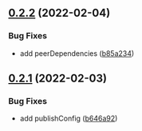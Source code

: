 ## [0.2.2](https://github.com/releaseband/lint-staged-config/compare/v0.2.1...v0.2.2) (2022-02-04)


### Bug Fixes

* add peerDependencies ([b85a234](https://github.com/releaseband/lint-staged-config/commit/b85a2342dc34bd0c207fb7e679ee42b14468fe78))

## [0.2.1](https://github.com/releaseband/lint-staged-config/compare/v0.2.0...v0.2.1) (2022-02-03)


### Bug Fixes

* add publishConfig ([b646a92](https://github.com/releaseband/lint-staged-config/commit/b646a92400e336a5f428590fc57bfac77a09c010))
